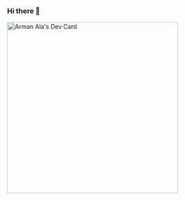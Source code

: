 ### Hi there 👋

<!--
**arman-ala/arman-ala** is a ✨ _special_ ✨ repository because its `README.md` (this file) appears on your GitHub profile.

Here are some ideas to get you started:

- 🔭 I’m currently working on ...
- 🌱 I’m currently learning ...
- 👯 I’m looking to collaborate on ...
- 🤔 I’m looking for help with ...
- 💬 Ask me about ...
- 📫 How to reach me: ...
- 😄 Pronouns: ...
- ⚡ Fun fact: ...
-->

<a href="https://app.daily.dev/arman-ala">
  <img src="https://api.daily.dev/devcards/93029f66dc9a4d78b9e3924de82a0afe.png?r=wr0" width="400" alt="Arman Ala's Dev Card"/>
</a>
